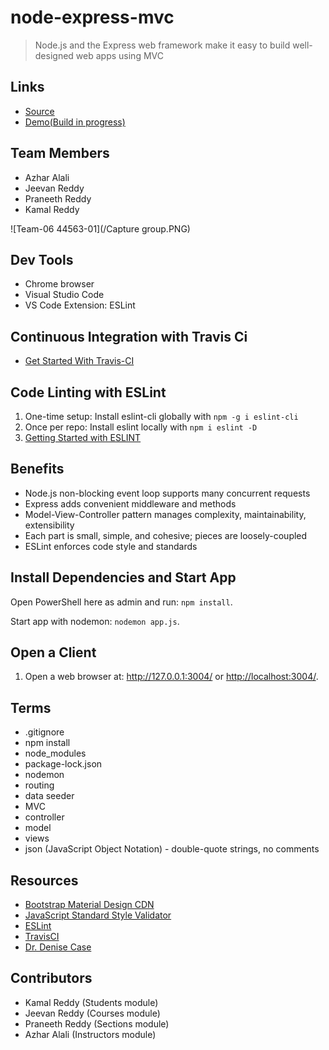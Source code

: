 # node-express-mvc

> Node.js and the Express web framework make it easy to build well-designed web apps using MVC


## Links

- [Source](https://github.com/AzharAlali/mvc-app)
- [Demo(Build in progress)](https://github.com/AzharAlali/mvc-app)

## Team Members

- Azhar Alali 
- Jeevan Reddy
- Praneeth Reddy
- Kamal Reddy

![Team-06 44563-01](/Capture group.PNG)

## Dev Tools

- Chrome browser
- Visual Studio Code
- VS Code Extension: ESLint

## Continuous Integration with Travis Ci

- [Get Started With Travis-CI](https://docs.travis-ci.com/user/tutorial/)

## Code Linting with ESLint

1. One-time setup: Install eslint-cli globally with `npm -g i eslint-cli`
1. Once per repo: Install eslint locally with `npm i eslint -D`
1. [Getting Started with ESLINT](https://eslint.org/docs/user-guide/getting-started)

## Benefits

- Node.js non-blocking event loop supports many concurrent requests
- Express adds convenient middleware and methods
- Model-View-Controller pattern manages complexity, maintainability, extensibility
- Each part is small, simple, and cohesive; pieces are loosely-coupled
- ESLint enforces code style and standards

## Install Dependencies and Start App

Open PowerShell here as admin and run: `npm install`.

Start app with nodemon: `nodemon app.js`.

## Open a Client

1. Open a web browser at: <http://127.0.0.1:3004/> or <http://localhost:3004/>.

## Terms

- .gitignore
- npm install
- node_modules
- package-lock.json
- nodemon
- routing
- data seeder
- MVC
- controller
- model
- views
- json (JavaScript Object Notation) - double-quote strings, no comments

## Resources

- [Bootstrap Material Design CDN](https://mdbootstrap.com/md-bootstrap-cdn/)
- [JavaScript Standard Style Validator](https://standardjs.com/demo.html)
- [ESLint](https://eslint.org/)
- [TravisCI](https://travis-ci.org/)
- [Dr. Denise Case](https://github.com/denisecase)

## Contributors
- Kamal Reddy (Students module)
- Jeevan Reddy (Courses module)
- Praneeth Reddy (Sections module)
- Azhar Alali (Instructors module)


